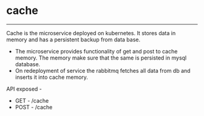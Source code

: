 # cache
--------------------------------------------
Cache is the microservice deployed on kubernetes. It stores data in memory and has a persistent backup from data base.
- The microservice provides functionality of get and post to cache memory. The memory make sure that the same is persisted in mysql database.
- On redeployment of service the rabbitmq fetches all data from db and inserts it into cache memory.

API exposed -
- GET - /cache
- POST - /cache
